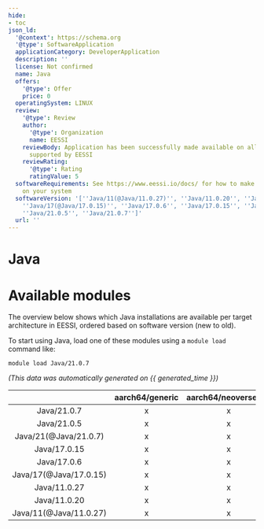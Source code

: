 ```yaml
---
hide:
- toc
json_ld:
  '@context': https://schema.org
  '@type': SoftwareApplication
  applicationCategory: DeveloperApplication
  description: ''
  license: Not confirmed
  name: Java
  offers:
    '@type': Offer
    price: 0
  operatingSystem: LINUX
  review:
    '@type': Review
    author:
      '@type': Organization
      name: EESSI
    reviewBody: Application has been successfully made available on all architectures
      supported by EESSI
    reviewRating:
      '@type': Rating
      ratingValue: 5
  softwareRequirements: See https://www.eessi.io/docs/ for how to make EESSI available
    on your system
  softwareVersion: '[''Java/11(@Java/11.0.27)'', ''Java/11.0.20'', ''Java/11.0.27'',
    ''Java/17(@Java/17.0.15)'', ''Java/17.0.6'', ''Java/17.0.15'', ''Java/21(@Java/21.0.7)'',
    ''Java/21.0.5'', ''Java/21.0.7'']'
  url: ''
---
```


Java
====

# Available modules


The overview below shows which Java installations are available per target architecture in EESSI, ordered based on software version (new to old).

To start using Java, load one of these modules using a `module load` command like:

```shell
module load Java/21.0.7
```

*(This data was automatically generated on {{ generated_time }})*

| |aarch64/generic|aarch64/neoverse_n1|aarch64/neoverse_v1|aarch64/nvidia/grace|x86_64/generic|x86_64/amd/zen2|x86_64/amd/zen3|x86_64/amd/zen4|x86_64/intel/cascadelake|x86_64/intel/haswell|x86_64/intel/icelake|x86_64/intel/sapphirerapids|x86_64/intel/skylake_avx512|
| :---: | :---: | :---: | :---: | :---: | :---: | :---: | :---: | :---: | :---: | :---: | :---: | :---: | :---: |
|Java/21.0.7|x|x|x|x|x|x|x|x|x|x|x|x|x|
|Java/21.0.5|x|x|x|x|x|x|x|x|x|x|x|x|x|
|Java/21(@Java/21.0.7)|x|x|x|x|x|x|x|x|x|x|x|x|x|
|Java/17.0.15|x|x|x|x|x|x|x|x|x|x|x|x|x|
|Java/17.0.6|x|x|x|x|x|x|x|x|x|x|x|x|x|
|Java/17(@Java/17.0.15)|x|x|x|x|x|x|x|x|x|x|x|x|x|
|Java/11.0.27|x|x|x|x|x|x|x|x|x|x|x|x|x|
|Java/11.0.20|x|x|x|x|x|x|x|x|x|x|x|x|x|
|Java/11(@Java/11.0.27)|x|x|x|x|x|x|x|x|x|x|x|x|x|
